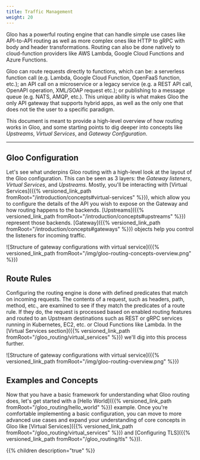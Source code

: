 ```yaml
---
title: Traffic Management
weight: 20
---
```


Gloo has a powerful routing engine that can handle simple use cases like API-to-API routing as well as more complex ones like HTTP to gRPC with body and header transformations. Routing can also be done natively to cloud-function providers like AWS Lambda, Google Cloud Functions and Azure Functions.

Gloo can route requests directly to functions, which can be: a serverless function call (e.g. Lambda, Google Cloud Function, OpenFaaS function, etc.); an API call on a microservice or a legacy service (e.g. a REST API call, OpenAPI operation, XML/SOAP request etc.); or publishing to a message queue (e.g. NATS, AMQP, etc.). This unique ability is what makes Gloo the only API gateway that supports hybrid apps, as well as the only one that does not tie the user to a specific paradigm.

This document is meant to provide a high-level overview of how routing works in Gloo, and some starting points to dig deeper into concepts like *Upstreams*, *Virtual Services*, and *Gateway Configuration*.

---

## Gloo Configuration

Let's see what underpins Gloo routing with a high-level look at the layout of the Gloo configuration. This can be seen as 3 layers: the *Gateway listeners*, *Virtual Services*, and *Upstreams*. Mostly, you'll be interacting with [Virtual Services]({{% versioned_link_path fromRoot="/introduction/concepts#virtual-services" %}}), which allow you to configure the details of the API you wish to expose on the Gateway and how routing happens to the backends. [Upstreams]({{% versioned_link_path fromRoot="/introduction/concepts#upstreams" %}}) represent those backends. [Gateway]({{% versioned_link_path fromRoot="/introduction/concepts#gateways" %}}) objects help you control the listeners for incoming traffic.

![Structure of gateway configurations with virtual service]({{% versioned_link_path fromRoot="/img/gloo-routing-concepts-overview.png" %}})

## Route Rules

Configuring the routing engine is done with defined predicates that match on incoming requests. The contents of a request, such as headers, path, method, etc., are examined to see if they match the predicates of a route rule. If they do, the request is processed based on enabled routing features and routed to an Upstream destinations such as REST or gRPC services running in Kubernetes, EC2, etc. or Cloud Functions like Lambda. In the [Virtual Services section]({{% versioned_link_path fromRoot="/gloo_routing/virtual_services" %}}) we'll dig into this process further.

![Structure of gateway configurations with virtual service]({{% versioned_link_path fromRoot="/img/gloo-routing-overview.png" %}})

## Examples and Concepts

Now that you have a basic framework for understanding what Gloo routing does, let's get started with a [Hello World]({{% versioned_link_path fromRoot="/gloo_routing/hello_world" %}}) example. Once you're comfortable implementing a basic configuration, you can move to more advanced use cases and expand your understanding of core concepts in Gloo like [Virtual Services]({{% versioned_link_path fromRoot="/gloo_routing/virtual_services" %}}) and [Configuring TLS]({{% versioned_link_path fromRoot="/gloo_routing/tls" %}}).

{{% children description="true" %}}
